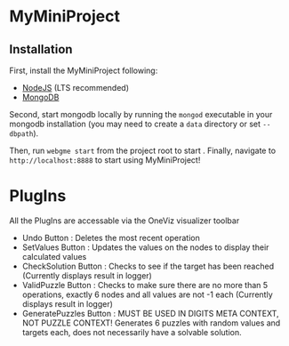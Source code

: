 # MyMiniProject
## Installation
First, install the MyMiniProject following:
- [NodeJS](https://nodejs.org/en/) (LTS recommended)
- [MongoDB](https://www.mongodb.com/)

Second, start mongodb locally by running the `mongod` executable in your mongodb installation (you may need to create a `data` directory or set `--dbpath`).

Then, run `webgme start` from the project root to start . Finally, navigate to `http://localhost:8888` to start using MyMiniProject!

# PlugIns
All the PlugIns are accessable via the OneViz visualizer toolbar
 * Undo Button : Deletes the most recent operation
 * SetValues Button : Updates the values on the nodes to display their calculated values
 * CheckSolution Button : Checks to see if the target has been reached (Currently displays result in logger)
 * ValidPuzzle Button : Checks to make sure there are no more than 5 operations, exactly 6 nodes and all values are not -1 each (Currently displays result in logger)
 * GeneratePuzzles Button :  MUST BE USED IN DIGITS META CONTEXT, NOT PUZZLE CONTEXT! Generates 6 puzzles with random values and targets each, does not necessarily have a solvable solution.
